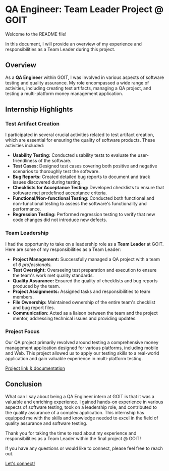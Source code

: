 # QA Engineer: Team Leader Project @ GOIT

Welcome to the README file!

In this document, I will provide an overview of my experience and responsibilities as a Team Leader during this project.

## Overview

As a **QA Engineer** within GOIT, I was involved in various aspects of software testing and quality assurance. My role encompassed a wide range of activities, including creating test artifacts, managing a QA project, and testing a multi-platform money management application.

## Internship Highlights

### Test Artifact Creation

I participated in several crucial activities related to test artifact creation, which are essential for ensuring the quality of software products. These activities included:

- **Usability Testing:** Conducted usability tests to evaluate the user-friendliness of the software.
- **Test Cases:** Designed test cases covering both positive and negative scenarios to thoroughly test the software.
- **Bug Reports:** Created detailed bug reports to document and track issues discovered during testing.
- **Checklists for Acceptance Testing:** Developed checklists to ensure that software met predefined acceptance criteria.
- **Functional/Non-functional Testing:** Conducted both functional and non-functional testing to assess the software's functionality and performance.
- **Regression Testing:** Performed regression testing to verify that new code changes did not introduce new defects.

### Team Leadership

I had the opportunity to take on a leadership role as a **Team Leader** at GOIT. Here are some of my responsibilities as a Team Leader:

- **Project Management:** Successfully managed a QA project with a team of _6 professionals._
- **Test Oversight:** Overseeing test preparation and execution to ensure the team's work met quality standards.
- **Quality Assurance:** Ensured the quality of checklists and bug reports produced by the team.
- **Project Assignments:** Assigned tasks and responsibilities to team members.
- **File Ownership:** Maintained ownership of the entire team's checklist and bug report files.
- **Communication:** Acted as a liaison between the team and the project mentor, addressing technical issues and providing updates.

### Project Focus

Our QA project primarily revolved around testing a comprehensive money management application designed for various platforms, including mobile and Web. This project allowed us to apply our testing skills to a real-world application and gain valuable experience in multi-platform testing.

[Project link & documentation](https://docs.google.com/spreadsheets/d/1P_LeYzoPILSB9EEFxOubMSqV2TTPDHwqieSdDNuxTPQ/edit?usp=sharing)

## Conclusion

What can I say about being a QA Engineer intern at GOIT is that it was a valuable and enriching experience. I gained hands-on experience in various aspects of software testing, took on a leadership role, and contributed to the quality assurance of a complex application. This internship has equipped me with the skills and knowledge needed to excel in the field of quality assurance and software testing.

Thank you for taking the time to read about my experience and responsibilities as a Team Leader within the final project @ GOIT! 

If you have any questions or would like to connect, please feel free to reach out.

[Let's connect!](https://www.linkedin.com/in/razvanjega)
